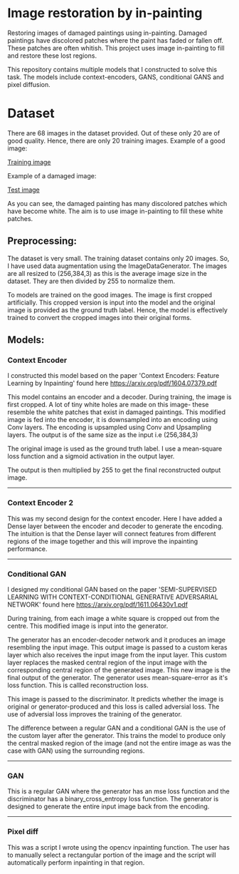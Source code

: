 
# Image restoration by in-painting

Restoring images of damaged paintings using in-painting. Damaged paintings have discolored patches where the paint has faded or fallen off. These patches are often whitish. This project uses image in-painting to fill and restore these lost regions. 

This repository contains multiple models that I constructed to solve this task. The models include context-encoders, GANS, conditional GANS and pixel diffusion.

# Dataset

There are 68 images in the dataset provided. Out of these only 20 are of good quality. Hence, there are only 20 training images. Example of a good image:

[Training image](https://drive.google.com/open?id=1amYjXfVuwzYwTEStBai3L0t6NOSbi90K)

Example of a damaged image: 

[Test image](https://drive.google.com/file/d/1POYPF4sYKwgPZHaK4xWz-ppEyiybFts_/view)

As you can see, the damaged painting has many discolored patches which have become white. The aim is to use image in-painting to fill these white patches.


## Preprocessing:

The dataset is very small. The training dataset contains only 20 images. So, I have used data augmentation using the ImageDataGenerator. The images are all resized to (256,384,3) as this is the average image size in the dataset. They are then divided by 255 to normalize them. 

To models are trained on the good images. The image is first cropped artificially. This cropped version is input into the model and the original image is provided as the ground truth label. Hence, the model is effectively trained to convert the cropped images into their original forms.



## Models:

### Context Encoder

I constructed this model based on the paper 'Context Encoders: Feature Learning by Inpainting'  found here https://arxiv.org/pdf/1604.07379.pdf

This model contains an encoder and a decoder.  During training, the image is first cropped. A lot of tiny white holes are made on this image- these resemble the white patches that exist in damaged paintings. This modified image is fed into the encoder, it is downsampled into an encoding using Conv layers. The encoding is upsampled using Conv and Upsampling layers. The output is of the same size as the input i.e (256,384,3)
    
The original image is used as the ground truth label. I use a mean-square loss function and a sigmoid activation in the output layer. 

The output is then multiplied by 255 to get the final reconstructed output image.

----------------------------------------------------------------------------------------------------
 
### Context Encoder 2

This was my second design for the context encoder. Here I have added a Dense layer between the encoder and decoder to generate the encoding. The intuition is that the Dense layer will connect features from different regions of the image together and this will improve the inpainting performance.

-----------------------------------------------------------------------------------------------------

### Conditional GAN

I designed my conditional GAN based on the paper 'SEMI-SUPERVISED LEARNING WITH CONTEXT-CONDITIONAL GENERATIVE ADVERSARIAL NETWORK' found here https://arxiv.org/pdf/1611.06430v1.pdf

During training, from each image a white square is cropped out from the centre. This modified image is input into the generator.

The generator has an encoder-decoder network and it produces an image resembling the input image. This output image is passed to a custom keras layer which also receives the input image from the input layer. This custom layer replaces the masked central region of the input image with the corresponding central region of the generated image. This new image is the final output of the generator. The generator uses mean-square-error as it's loss function. This is callled reconstruction loss.

This image is passed to the discriminator. It predicts whether the image is original or generator-produced and this loss is called adversial loss. The use of adversial loss improves the training of the generator.

The difference between a regular GAN and a conditional GAN is the use of the custom layer after the generator. This trains the model to produce only the central masked region of the image (and not the entire image as was the case with GAN) using the surrounding regions.

-----------------------------------------------------------------------------------------------------

### GAN

This is a regular GAN where the generator has an mse loss function and the discriminator has a binary_cross_entropy loss function. The generator is designed to generate the entire input image back from the encoding. 

-----------------------------------------------------------------------------------------------------


### Pixel diff

This was a script I wrote using the opencv inpainting function. The user has to manually select a rectangular portion of the image and the script will automatically perform inpainting in that region.

